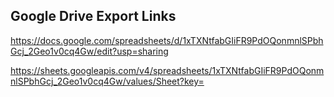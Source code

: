 ## Google Drive Export Links


https://docs.google.com/spreadsheets/d/1xTXNtfabGIiFR9PdOQonmnlSPbhGcj_2Geo1v0cq4Gw/edit?usp=sharing

https://sheets.googleapis.com/v4/spreadsheets/1xTXNtfabGIiFR9PdOQonmnlSPbhGcj_2Geo1v0cq4Gw/values/Sheet?key=